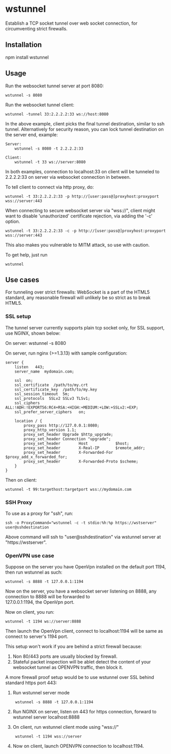 # wstunnel

Establish a TCP socket tunnel over web socket connection, for circumventing strict firewalls.

## Installation

npm install wstunnel

## Usage

Run the websocket tunnel server at port 8080:

    wstunnel -s 8080

Run the websocket tunnel client:

    wstunnel -tunnel 33:2.2.2.2:33 ws://host:8080

In the above example, client picks the final tunnel destination, similar to ssh tunnel.  Alternatively for security
reason, you can lock tunnel destination on the server end, example:

    Server:
        wstunnel -s 8080 -t 2.2.2.2:33

    Client:
        wstunnel -t 33 ws://server:8080

In both examples, connection to localhost:33 on client will be tunneled to 2.2.2.2:33 on server via websocket
connection in between.

To tell client to connect via http proxy, do:

    wstunnel -t 33:2.2.2.2:33 -p http://[user:pass@]proxyhost:proxyport wss://server:443

When connecting to secure websocket server via "wss://", client might want to disable 'unauthorized' certificate 
rejection, via adding the '-c' option.

    wstunnel -t 33:2.2.2.2:33 -c -p http://[user:pass@]proxyhost:proxyport wss://server:443
    
This also makes you vulnerable to MITM attack, so use with caution.

To get help, just run

    wstunnel

## Use cases

For tunneling over strict firewalls: WebSocket is a part of the HTML5 standard, any reasonable firewall will unlikely
be so strict as to break HTML5. 

### SSL setup

The tunnel server currently supports plain tcp socket only, for SSL support, use NGINX, shown below:

On server:
    wstunnel -s 8080

On server, run nginx (>=1.3.13) with sample configuration:

    server {
        listen   443;
        server_name  mydomain.com;

        ssl  on;
        ssl_certificate  /path/to/my.crt
        ssl_certificate_key  /path/to/my.key
        ssl_session_timeout  5m;
        ssl_protocols  SSLv2 SSLv3 TLSv1;
        ssl_ciphers  ALL:!ADH:!EXPORT56:RC4+RSA:+HIGH:+MEDIUM:+LOW:+SSLv2:+EXP;
        ssl_prefer_server_ciphers   on;

        location / {
            proxy_pass http://127.0.0.1:8080;
            proxy_http_version 1.1;
            proxy_set_header Upgrade $http_upgrade;
            proxy_set_header Connection "upgrade";
            proxy_set_header        Host            $host;
            proxy_set_header        X-Real-IP       $remote_addr;
            proxy_set_header        X-Forwarded-For $proxy_add_x_forwarded_for;
            proxy_set_header        X-Forwarded-Proto $scheme;
        }
    }

Then on client:

    wstunnel -t 99:targethost:targetport wss://mydomain.com

### SSH Proxy

To use as a proxy for "ssh", run:

    ssh -o ProxyCommand="wstunnel -c -t stdio:%h:%p https://wstserver" user@sshdestination

Above command will ssh to "user@sshdestination" via wstunnel server at "https://wstserver".


### OpenVPN use case

Suppose on the server you have OpenVpn installed on the default port 1194,  then run wstunnel as such:

    wstunnel -s 8888 -t 127.0.0.1:1194
    
Now on the server, you have a websocket server listening on 8888, any connection to 8888 will be forwarded to  
127.0.0.1:1194, the OpenVpn port.

Now on client, you run:

    wstunnel -t 1194 ws://server:8888
  
Then launch the OpenVpn client, connect to localhost:1194 will be same as connect to server's 1194 port.

This setup won't work if you are behind a strict firewall because:

1. Non 80/443 ports are usually blocked by firewall.
2. Stateful packet inspection will be ablet detect the content of your websocket tunnel 
   as OPENVPN traffic, then block it.

A more firewall proof setup would be to use wstunnel over SSL behind standard https port 443:

1. Run wstunnel server mode
        
        wstunnel -s 8888 -t 127.0.0.1:1194
        
2. Run NGINX on server, listen on 443 for https connection, forward to wstunnel server localhost:8888
3. On client, run wstunnel client mode using "wss://"

        wstunnel -t 1194 wss://server

4. Now on client, launch OPENVPN connection to localhost:1194.

